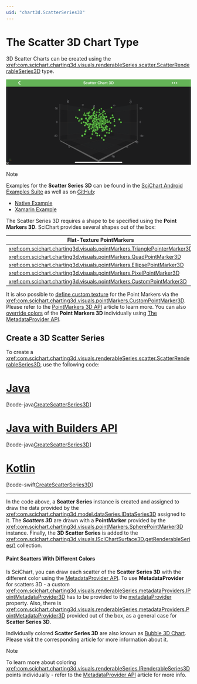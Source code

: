 ```yaml
---
uid: "chart3d.ScatterSeries3D"
---
```


# The Scatter 3D Chart Type
3D Scatter Charts can be created using the <xref:com.scichart.charting3d.visuals.renderableSeries.scatter.ScatterRenderableSeries3D> type.

![Scatter Chart 3D](images/scatter-chart-3d-example.png)

> [!NOTE]
> Examples for the **Scatter Series 3D** can be found in the [SciChart Android Examples Suite](https://www.scichart.com/examples/ios-chart/) as well as on [GitHub](https://github.com/ABTSoftware/SciChart.Android.Examples):
> - [Native Example](https://www.scichart.com/example/android-3d-chart-example-simple-scatter/)
> - [Xamarin Example](https://www.scichart.com/example/xamarin-3d-chart-example-simple-scatter/)

The Scatter Series 3D requires a shape to be specified using the **Point Markers 3D**. SciChart provides several shapes out of the box:

| **Flat-Texture PointMarkers** | **Mesh (Volumetric) PointMarkers** |
| ----------------------------- | ---------------------------------- |
| <xref:com.scichart.charting3d.visuals.pointMarkers.TrianglePointerMarker3D>    | <xref:com.scichart.charting3d.visuals.pointMarkers.PyramidPointMarker3D>          |
| <xref:com.scichart.charting3d.visuals.pointMarkers.QuadPointMarker3D>        | <xref:com.scichart.charting3d.visuals.pointMarkers.CubePointMarker3D>             |
| <xref:com.scichart.charting3d.visuals.pointMarkers.EllipsePointMarker3D>     | <xref:com.scichart.charting3d.visuals.pointMarkers.SpherePointMarker3D>           |
| <xref:com.scichart.charting3d.visuals.pointMarkers.PixelPointMarker3D>       | <xref:com.scichart.charting3d.visuals.pointMarkers.CylinderPointMarker3D>         |
| <xref:com.scichart.charting3d.visuals.pointMarkers.CustomPointMarker3D>      |

It is also possible to [define custom texture](xref:chart3d.PointMarker3DAPI#custom-pointmarkers-3d) for the Point Markers via the <xref:com.scichart.charting3d.visuals.pointMarkers.CustomPointMarker3D>.
Please refer to the [PointMarkers 3D API](xref:chart3d.PointMarker3DAPI) article to learn more.
You can also [override colors](#paint-scatters-with-different-colors) of the **Point Markers 3D** individually using [The MetadataProvider API](xref:chart3d.MetadataProvider3DAPI).

## Create a 3D Scatter Series
To create a <xref:com.scichart.charting3d.visuals.renderableSeries.scatter.ScatterRenderableSeries3D>, use the following code:

# [Java](#tab/java)
[!code-java[CreateScatterSeries3D](../../../samples/sandbox/app/src/main/java/com/scichart/docsandbox/examples/java/series3d/ScatterSeries3D.java#CreateScatterSeries3D)]
# [Java with Builders API](#tab/javaBuilder)
[!code-java[CreateScatterSeries3D](../../../samples/sandbox/app/src/main/java/com/scichart/docsandbox/examples/javaBuilder/series3d/ScatterSeries3D.java#CreateScatterSeries3D)]
# [Kotlin](#tab/kotlin)
[!code-swift[CreateScatterSeries3D](../../../samples/sandbox/app/src/main/java/com/scichart/docsandbox/examples/kotlin/series3d/ScatterSeries3D.kt#CreateScatterSeries3D)]
***

In the code above, a **Scatter Series** instance is created and assigned to draw the data provided by the <xref:com.scichart.charting3d.model.dataSeries.IDataSeries3D> assigned to it.
The ***Scatters 3D*** are drawn with a **PointMarker** provided by the <xref:com.scichart.charting3d.visuals.pointMarkers.SpherePointMarker3D> instance.
Finally, the **3D Scatter Series** is added to the <xref:com.scichart.charting3d.visuals.ISciChartSurface3D.getRenderableSeries()> collection.

#### Paint Scatters With Different Colors
Is SciChart, you can draw each scatter of the **Scatter Series 3D** with the different color using the [MetadataProvider API](xref:chart3d.MetadataProvider3DAPI).
To use **MetadataProvider** for scatters 3D - a custom <xref:com.scichart.charting3d.visuals.renderableSeries.metadataProviders.IPointMetadataProvider3D> has to be provided to the [metadataProvider](xref:com.scichart.charting3d.visuals.renderableSeries.IRenderableSeries3D.setMetadataProvider(com.scichart.charting3d.visuals.renderableSeries.metadataProviders.IMetadataProvider3D)) property. Also, there is <xref:com.scichart.charting3d.visuals.renderableSeries.metadataProviders.PointMetadataProvider3D> provided out of the box, as a general case for **Scatter Series 3D**.

Individually colored **Scatter Series 3D** are also known as [Bubble 3D Chart](xref:chart3d.BubbleSeries3D). Please visit the corresponding article for more information about it.

> [!NOTE]
> To learn more about coloring <xref:com.scichart.charting3d.visuals.renderableSeries.IRenderableSeries3D> points individually - refer to the [MetadataProvider API](xref:chart3d.MetadataProvider3DAPI) article for more info.

